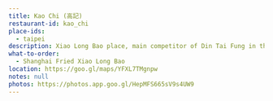 ```yaml
---
title: Kao Chi (高記)
restaurant-id: kao_chi
place-ids:
  - taipei
description: Xiao Long Bao place, main competitor of Din Tai Fung in the old days
what-to-order:
  - Shanghai Fried Xiao Long Bao
location: https://goo.gl/maps/YFXL7TMgnpw
notes: null
photos: https://photos.app.goo.gl/HepMFS665sV9s4UW9
---
```

